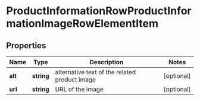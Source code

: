 # ProductInformationRowProductInformationImageRowElementItem

## Properties

| Name | Type | Description | Notes |
|------------ | ------------- | ------------- | -------------|
**alt** | **string** | alternative text of the related product image |[optional]|
**url** | **string** | URL of the image |[optional]|